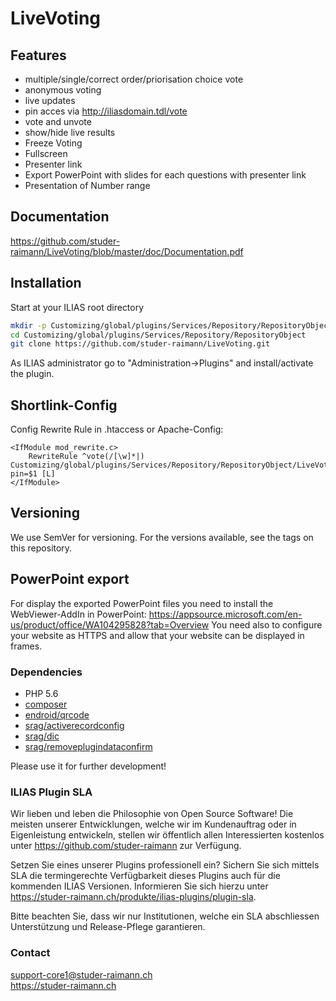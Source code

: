 # LiveVoting

## Features

- multiple/single/correct order/priorisation choice vote
- anonymous voting
- live updates
- pin acces via http://iliasdomain.tdl/vote
- vote and unvote
- show/hide live results
- Freeze Voting
- Fullscreen
- Presenter link
- Export PowerPoint with slides for each questions with presenter link
- Presentation of Number range
 
## Documentation

https://github.com/studer-raimann/LiveVoting/blob/master/doc/Documentation.pdf
 
## Installation

Start at your ILIAS root directory

```bash
mkdir -p Customizing/global/plugins/Services/Repository/RepositoryObject
cd Customizing/global/plugins/Services/Repository/RepositoryObject
git clone https://github.com/studer-raimann/LiveVoting.git
```
As ILIAS administrator go to "Administration->Plugins" and install/activate the plugin.  

## Shortlink-Config

Config Rewrite Rule in .htaccess or Apache-Config:

```apacheconf
<IfModule mod_rewrite.c>
	RewriteRule ^vote(/[\w]*|) Customizing/global/plugins/Services/Repository/RepositoryObject/LiveVoting/pin.php?pin=$1 [L]
</IfModule>
```

## Versioning
We use SemVer for versioning. For the versions available, see the tags on this repository.

## PowerPoint export
For display the exported PowerPoint files you need to install the WebViewer-AddIn in PowerPoint:
https://appsource.microsoft.com/en-us/product/office/WA104295828?tab=Overview
You need also to configure your website as HTTPS and allow that your website can be displayed in frames.

### Dependencies
* PHP 5.6
* [composer](https://getcomposer.org)
* [endroid/qrcode](https://packagist.org/packages/endroid/qrcode)
* [srag/activerecordconfig](https://packagist.org/packages/srag/activerecordconfig)
* [srag/dic](https://packagist.org/packages/srag/dic)
* [srag/removeplugindataconfirm](https://packagist.org/packages/srag/removeplugindataconfirm)

Please use it for further development!

### ILIAS Plugin SLA

Wir lieben und leben die Philosophie von Open Source Software! Die meisten unserer Entwicklungen, welche wir im Kundenauftrag oder in Eigenleistung entwickeln, stellen wir öffentlich allen Interessierten kostenlos unter https://github.com/studer-raimann zur Verfügung.

Setzen Sie eines unserer Plugins professionell ein? Sichern Sie sich mittels SLA die termingerechte Verfügbarkeit dieses Plugins auch für die kommenden ILIAS Versionen. Informieren Sie sich hierzu unter https://studer-raimann.ch/produkte/ilias-plugins/plugin-sla.

Bitte beachten Sie, dass wir nur Institutionen, welche ein SLA abschliessen Unterstützung und Release-Pflege garantieren.

### Contact
support-core1@studer-raimann.ch  
https://studer-raimann.ch  
